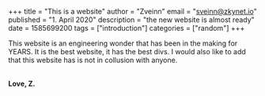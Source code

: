 +++
title = "This is a website"
author = "Zveinn"
email = "sveinn@zkynet.io"
published = "1. April 2020"
description = "the new website is almost ready"
date = 1585699200
tags = ["introduction"]
categories = ["random"]
+++

This website is an engineering wonder that has been in the making for YEARS. It is the best website, it has the best divs. I would also like to add that this website has is not in collusion with anyone. 

<br>
<b>Love, Z.</b>
 